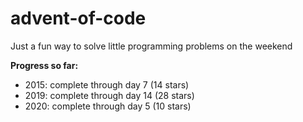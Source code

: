 # advent-of-code

Just a fun way to solve little programming problems on the weekend

**Progress so far:** 
* 2015: complete through day 7 (14 stars)
* 2019: complete through day 14 (28 stars)
* 2020: complete through day 5 (10 stars)
